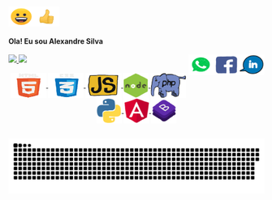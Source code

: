 
<img align="center" alt="Rafa-Js" height="40" width="50" src="https://github.com/Alexandre-Paulo-Silva/Alexandre-Paulo-Silva/blob/main/beaming_face_with_smiling_eyes_256_2.gif"><img align="center" alt="Rafa-Js" height="40" width="50" src="https://github.com/Alexandre-Paulo-Silva/Alexandre-Paulo-Silva/blob/main/thumbs_up_sign_256_1.gif"><h4 align="left">Ola! Eu sou Alexandre Silva</h4><img align="right" alt="Rafa-Js" height="40" width="50" src="https://github.com/Alexandre-Paulo-Silva/Alexandre-Paulo-Silva/blob/main/linkedin.gif"><img align="right" alt="Rafa-Js" height="40" width="50" src="https://github.com/Alexandre-Paulo-Silva/Alexandre-Paulo-Silva/blob/main/facebook.gif"><img align="right" alt="Rafa-Js" height="40" width="50" src="https://github.com/Alexandre-Paulo-Silva/Alexandre-Paulo-Silva/blob/main/whattsapp.gif">

<div>
<a href="https://github.com/Alexandre-Paulo-Silva"> 
<img height="180em" src="https://github-readme-stats.vercel.app/api?username=Alexandre-Paulo-Silva&show_icons=true&theme=dark&include_all_commits=true&       count_private=true"/>
<img height="180em" src="https://github-readme-stats.vercel.app/api/top-langs/?username=Alexandre-Paulo-Silva&layout=compact&langs_count=7&theme=dark"/>
</div>
 
<div align="center" style="display: inline_block"><br>

<img align="center" alt="Rafa-Js" height="50" width="70" src="https://github.com/Alexandre-Paulo-Silva/Alexandre-Paulo-Silva/blob/main/html.gif">
<img align="center" alt="Rafa-Js" height="50" width="70" src="https://github.com/Alexandre-Paulo-Silva/Alexandre-Paulo-Silva/blob/main/css.gif">
<img align="center" alt="Rafa-Js" height="50" width="70" src="https://github.com/Alexandre-Paulo-Silva/Alexandre-Paulo-Silva/blob/main/javascript.gif">
<img align="center" alt="Rafa-Js" height="50" width="50" src="https://github.com/Alexandre-Paulo-Silva/Alexandre-Paulo-Silva/blob/main/node.gif">
<img align="center" alt="Rafa-Js" height="50" width="70" src="https://github.com/Alexandre-Paulo-Silva/Alexandre-Paulo-Silva/blob/main/php.gif">
<img align="center" alt="Rafa-Js" height="50" width="50" src="https://github.com/Alexandre-Paulo-Silva/Alexandre-Paulo-Silva/blob/main/python.gif">
<img align="center" alt="Rafa-Js" height="50" width="50" src="https://github.com/Alexandre-Paulo-Silva/Alexandre-Paulo-Silva/blob/main/angular.gif">
<img align="center" alt="Rafa-Js" height="50" width="50" src="https://github.com/Alexandre-Paulo-Silva/Alexandre-Paulo-Silva/blob/main/bootstrap.gif">

</div>
 
 ##
 
 ![Snake animation](https://github.com/Alexandre-Paulo-Silva/Alexandre-Paulo-Silva/blob/main/cobra.svg)
 
 <div> 

